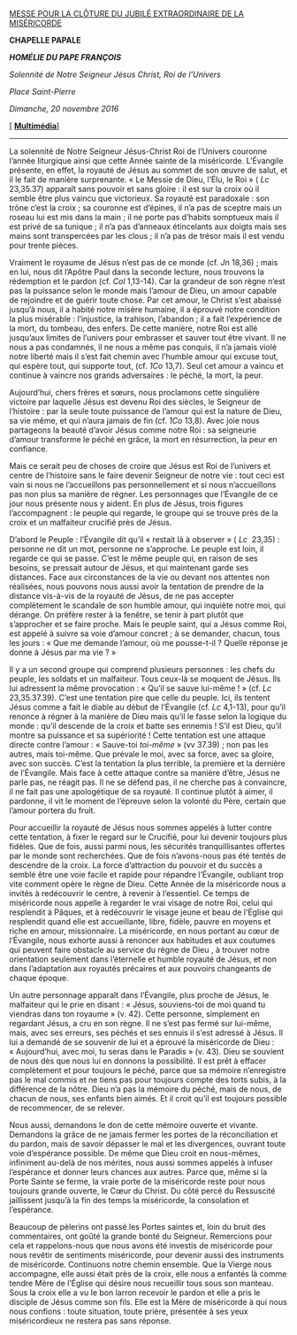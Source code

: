 [MESSE POUR LA CLÔTURE DU JUBILÉ EXTRAORDINAIRE DE LA MISÉRICORDE](http://www.vatican.va/news_services/liturgy/libretti/2016/20161120-libretto-chiusura-giubileo.pdf)

**CHAPELLE PAPALE**

***HOMÉLIE DU PAPE FRANÇOIS***

*Solennité de Notre Seigneur Jésus Christ, Roi de l’Univers*

*Place Saint-Pierre*

*Dimanche, 20 novembre 2016*

\[ **[Multimédia](http://w2.vatican.va/content/francesco/it/events/event.dir.html/content/vaticanevents/it/2016/11/20/chiusuragiubileo.html)**\]

* * *

La solennité de Notre Seigneur Jésus-Christ Roi de l’Univers couronne l’année liturgique ainsi que cette Année sainte de la miséricorde. L’Évangile présente, en effet, la royauté de Jésus au sommet de son œuvre de salut, et il le fait de manière surprenante. « Le Messie de Dieu, l’Élu, le Roi » ( *Lc* 23,35.37) apparaît sans pouvoir et sans gloire : il est sur la croix où il semble être plus vaincu que victorieux. Sa royauté est paradoxale : son trône c’est la croix ; sa couronne est d’épines, il n’a pas de sceptre mais un roseau lui est mis dans la main ; il ne porte pas d’habits somptueux mais il est privé de sa tunique ; il n’a pas d’anneaux étincelants aux doigts mais ses mains sont transpercées par les clous ; il n’a pas de trésor mais il est vendu pour trente pièces.

Vraiment le royaume de Jésus n’est pas de ce monde (cf. *Jn* 18,36) ; mais en lui, nous dit l’Apôtre Paul dans la seconde lecture, nous trouvons la rédemption et le pardon (cf. *Col* 1,13-14). Car la grandeur de son règne n’est pas la puissance selon le monde mais l’amour de Dieu, un amour capable de rejoindre et de guérir toute chose. Par cet amour, le Christ s’est abaissé jusqu’à nous, il a habité notre misère humaine, il a éprouvé notre condition la plus misérable : l’injustice, la trahison, l’abandon ; il a fait l’expérience de la mort, du tombeau, des enfers. De cette manière, notre Roi est allé jusqu’aux limites de l’univers pour embrasser et sauver tout être vivant. Il ne nous a pas condamnés, il ne nous a même pas conquis, il n’a jamais violé notre liberté mais il s’est fait chemin avec l’humble amour qui excuse tout, qui espère tout, qui supporte tout, (cf. *1Co* 13,7). Seul cet amour a vaincu et continue à vaincre nos grands adversaires : le péché, la mort, la peur.

Aujourd’hui, chers frères et sœurs, nous proclamons cette singulière victoire par laquelle Jésus est devenu Roi des siècles, le Seigneur de l’histoire : par la seule toute puissance de l’amour qui est la nature de Dieu, sa vie même, et qui n’aura jamais de fin (cf. *1Co* 13,8). Avec joie nous partageons la beauté d’avoir Jésus comme notre Roi : sa seigneurie d’amour transforme le péché en grâce, la mort en résurrection, la peur en confiance.

Mais ce serait peu de choses de croire que Jésus est Roi de l’univers et centre de l’histoire sans le faire devenir Seigneur de notre vie : tout ceci est vain si nous ne l’accueillons pas personnellement et si nous n’accueillons pas non plus sa manière de régner. Les personnages que l’Évangile de ce jour nous présente nous y aident. En plus de Jésus, trois figures l’accompagnent : le peuple qui regarde, le groupe qui se trouve près de la croix et un malfaiteur crucifié près de Jésus.

D’abord le Peuple : l’Évangile dit qu’il « restait là à observer » ( *Lc*  23,35) : personne ne dit un mot, personne ne s’approche. Le peuple est loin, il regarde ce qui se passe. C’est le même peuple qui, en raison de ses besoins, se pressait autour de Jésus, et qui maintenant garde ses distances. Face aux circonstances de la vie ou devant nos attentes non réalisées, nous pouvons nous aussi avoir la tentation de prendre de la distance vis-à-vis de la royauté de Jésus, de ne pas accepter complètement le scandale de son humble amour, qui inquiète notre moi, qui dérange. On préfère rester à la fenêtre, se tenir à part plutôt que s’approcher et se faire proche. Mais le peuple saint, qui a Jésus comme Roi, est appelé à suivre sa voie d’amour concret ; à se demander, chacun, tous les jours : « Que me demande l’amour, où me pousse-t-il ? Quelle réponse je donne à Jésus par ma vie ? »

Il y a un second groupe qui comprend plusieurs personnes : les chefs du peuple, les soldats et un malfaiteur. Tous ceux-là se moquent de Jésus. Ils lui adressent la même provocation : « Qu’il se sauve lui-même ! » (cf. *Lc* 23,35.37.39). C’est une tentation pire que celle du peuple. Ici, ils tentent Jésus comme a fait le diable au début de l’Évangile (cf. *Lc* 4,1-13), pour qu’il renonce à régner à la manière de Dieu mais qu’il le fasse selon la logique du monde : qu’il descende de la croix et batte ses ennemis ! S’il est Dieu, qu’il montre sa puissance et sa supériorité ! Cette tentation est une attaque directe contre l’amour : « Sauve-toi *toi-même* » (vv 37.39) ; non pas les autres, mais toi-même. Que prévale le moi, avec sa force, avec sa gloire, avec son succès. C’est la tentation la plus terrible, la première et la dernière de l’Évangile. Mais face à cette attaque contre sa manière d’être, Jésus ne parle pas, ne réagit pas. Il ne se défend pas, il ne cherche pas à convaincre, il ne fait pas une apologétique de sa royauté. Il continue plutôt à aimer, il pardonne, il vit le moment de l’épreuve selon la volonté du Père, certain que l’amour portera du fruit.

Pour accueillir la royauté de Jésus nous sommes appelés à lutter contre cette tentation, à fixer le regard sur le Crucifié, pour lui devenir toujours plus fidèles. Que de fois, aussi parmi nous, les sécurités tranquillisantes offertes par le monde sont recherchées. Que de fois n’avons-nous pas été tentés de descendre de la croix. La force d’attraction du pouvoir et du succès a semblé être une voie facile et rapide pour répandre l’Évangile, oubliant trop vite comment opère le règne de Dieu. Cette Année de la miséricorde nous a invités à redécouvrir le centre, à revenir à l’essentiel. Ce temps de miséricorde nous appelle à regarder le vrai visage de notre Roi, celui qui resplendit à Pâques, et à redécouvrir le visage jeune et beau de l’Église qui resplendit quand elle est accueillante, libre, fidèle, pauvre en moyens et riche en amour, missionnaire. La miséricorde, en nous portant au cœur de l’Évangile, nous exhorte aussi à renoncer aux habitudes et aux coutumes qui peuvent faire obstacle au service du règne de Dieu , à trouver notre orientation seulement dans l’éternelle et humble royauté de Jésus, et non dans l’adaptation aux royautés précaires et aux pouvoirs changeants de chaque époque.

Un autre personnage apparaît dans l’Évangile, plus proche de Jésus, le malfaiteur qui le prie en disant : « Jésus, souviens-toi de moi quand tu viendras dans ton royaume » (v. 42). Cette personne, simplement en regardant Jésus, a cru en son règne. Il ne s’est pas fermé sur lui-même, mais, avec ses erreurs, ses péchés et ses ennuis il s’est adressé à Jésus. Il lui a demandé de se souvenir de lui et a éprouvé la miséricorde de Dieu : « Aujourd’hui, avec moi, tu seras dans le Paradis » (v. 43). Dieu se souvient de nous dès que nous lui en donnons la possibilité. Il est prêt à effacer complètement et pour toujours le péché, parce que sa mémoire n’enregistre pas le mal commis et ne tiens pas pour toujours compte des torts subis, à la différence de la nôtre. Dieu n’a pas la mémoire du péché, mais de nous, de chacun de nous, ses enfants bien aimés. Et il croit qu’il est toujours possible de recommencer, de se relever.

Nous aussi, demandons le don de cette mémoire ouverte et vivante. Demandons la grâce de ne jamais fermer les portes de la réconciliation et du pardon, mais de savoir dépasser le mal et les divergences, ouvrant toute voie d’espérance possible. De même que Dieu croit en nous-mêmes, infiniment au-delà de nos mérites, nous aussi sommes appelés à infuser l’espérance et donner leurs chances aux autres. Parce que, même si la Porte Sainte se ferme, la vraie porte de la miséricorde reste pour nous toujours grande ouverte, le Cœur du Christ. Du côté percé du Ressuscité jaillissent jusqu’à la fin des temps la miséricorde, la consolation et l’espérance.

Beaucoup de pèlerins ont passé les Portes saintes et, loin du bruit des commentaires, ont goûté la grande bonté du Seigneur. Remercions pour cela et rappelons-nous que nous avons été investis de miséricorde pour nous revêtir de sentiments miséricorde, pour devenir aussi des instruments de miséricorde. Continuons notre chemin ensemble. Que la Vierge nous accompagne, elle aussi était près de la croix, elle nous a enfantés là comme tendre Mère de l’Église qui désire nous recueillir tous sous son manteau. Sous la croix elle a vu le bon larron recevoir le pardon et elle a pris le disciple de Jésus comme son fils. Elle est la Mère de miséricorde à qui nous nous confions : toute situation, toute prière, présentée à ses yeux miséricordieux ne restera pas sans réponse.